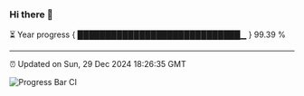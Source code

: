 ### Hi there 👋

⏳ Year progress { █████████████████████████████▁ } 99.39 %

---

⏰ Updated on Sun, 29 Dec 2024 18:26:35 GMT

![Progress Bar CI](https://github.com/ZhaoGui/ZhaoGui/workflows/Progress%20Bar%20CI/badge.svg)

